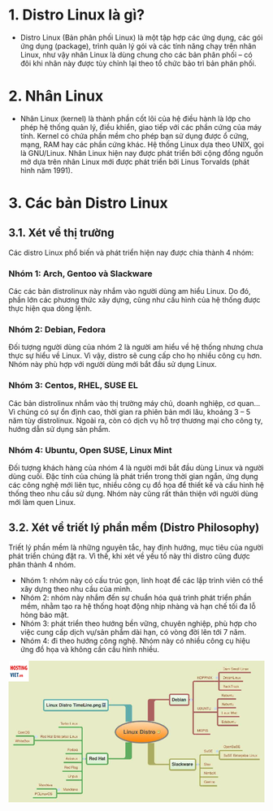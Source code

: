 # 1. Distro Linux là gì?

- Distro Linux (Bản phân phối Linux) là một tập hợp các ứng dụng, các gói ứng dụng (package), trình quản lý gói và các tính năng chạy trên nhân Linux, như vậy nhân Linux là dùng chung cho các bản phân phối – có đôi khi nhân này được tùy chỉnh lại theo tổ chức bảo trì bản phân phối.


# 2. Nhân Linux

- Nhân Linux (kernel) là thành phần cốt lõi của hệ điều hành là lớp cho phép hệ thống quản lý, điều khiển, giao tiếp với các phần cứng của máy tính. Kernel có chứa phần mềm cho phép bạn sử dụng được ổ cứng, mạng, RAM hay các phần cứng khác. Hệ thống Linux dựa theo UNIX, gọi là GNU/Linux. Nhân Linux hiện nay được phát triển bởi cộng đồng nguồn mở dựa trên nhân Linux mới được phát triển bởi Linus Torvalds (phát hình năm 1991).

# 3. Các bản Distro Linux

## 3.1. Xét về thị trường

Các distro Linux phổ biến và phát triển hiện nay được chia thành 4 nhóm:

### Nhóm 1: Arch, Gentoo và Slackware

 Các các bản distrolinux này nhắm vào người dùng am hiểu Linux. Do đó, phần lớn các phương thức xây dựng, cũng như cấu hình của hệ thống được thực hiện qua dòng lệnh.

### Nhóm 2: Debian, Fedora

 Đối tượng người dùng của nhóm 2 là người am hiểu về hệ thống nhưng chưa thực sự hiểu về Linux. Vì vậy, distro sẽ cung cấp cho họ nhiều công cụ hơn. Nhóm này phù hợp với người dùng mới bắt đầu sử dụng Linux. 

### Nhóm 3: Centos, RHEL, SUSE EL
 Các bản distrolinux nhắm vào thị trường máy chủ, doanh nghiệp, cơ quan… Vì chúng có sự ổn định cao, thời gian ra phiên bản mới lâu, khoảng 3 – 5 năm tùy distrolinux. Ngoài ra, còn có dịch vụ hỗ trợ thương mại cho công ty, hướng dẫn sử dụng sản phẩm.
### Nhóm 4: Ubuntu, Open SUSE, Linux Mint
 Đối tượng khách hàng của nhóm 4 là người mới bắt đầu dùng Linux và người dùng cuối. Đặc tính của chúng là phát triển trong thời gian ngắn, ứng dụng các công nghệ mới liên tục, nhiều công cụ đồ họa để thiết kế và cấu hình hệ thống theo nhu cầu sử dụng. Nhóm này cũng rất thân thiện với người dùng mới làm quen Linux.
 
## 3.2. Xét về triết lý phần mềm (Distro Philosophy)

Triết lý phần mềm là những nguyên tắc, hay định hướng, mục tiêu của người phát triển chúng đặt ra. Vì thế, khi xét về yếu tố này thì distro cũng được phân thành 4 nhóm.
 - Nhóm 1: nhóm này có cấu trúc gọn, linh hoạt để các lập trình viên có thể xây dựng theo nhu cầu của mình.
 - Nhóm 2: nhóm này nhắm đến sự chuẩn hóa quá trình phát triển phần mềm, nhằm tạo ra hệ thống hoạt động nhịp nhàng và hạn chế tối đa lỗ hỏng bảo mật.
 - Nhóm 3: phát triển theo hướng bền vững, chuyên nghiệp, phù hợp cho việc cung cấp dịch vụ/sản phẩm dài hạn, có vòng đời lên tới 7 năm.
 - Nhóm 4: đi theo hướng công nghệ. Nhóm này có nhiều công cụ hiệu ứng đồ họa và không cần cấu hình nhiều.

<img src="https://github.com/lean15998/Linux/blob/main/images/1.1.jpg">
